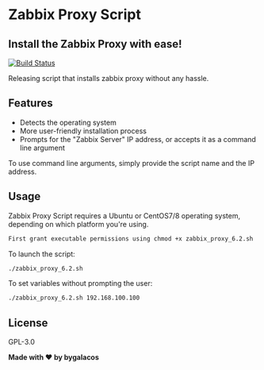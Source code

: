 # Zabbix Proxy Script
## Install the Zabbix Proxy with ease!

[![Build Status](https://camo.githubusercontent.com/4e084bac046962268fcf7a8aaf3d4ac422d3327564f9685c9d1b57aa56b142e9/68747470733a2f2f7472617669732d63692e6f72672f6477796c2f657374612e7376673f6272616e63683d6d6173746572)](https://travis-ci.org/joemccann/dillinger)

Releasing script that installs zabbix proxy without any hassle.

## Features

- Detects the operating system
- More user-friendly installation process
- Prompts for the "Zabbix Server" IP address, or accepts it as a command line argument

To use command line arguments, simply provide the script name and the IP address.

## Usage

Zabbix Proxy Script requires a Ubuntu or CentOS7/8 operating system, depending on which platform you're using.

```sh
First grant executable permissions using chmod +x zabbix_proxy_6.2.sh
```

To launch the script:

```sh
./zabbix_proxy_6.2.sh
```

To set variables without prompting the user:

```sh
./zabbix_proxy_6.2.sh 192.168.100.100
```

## License

GPL-3.0

**Made with ♥ by bygalacos**
